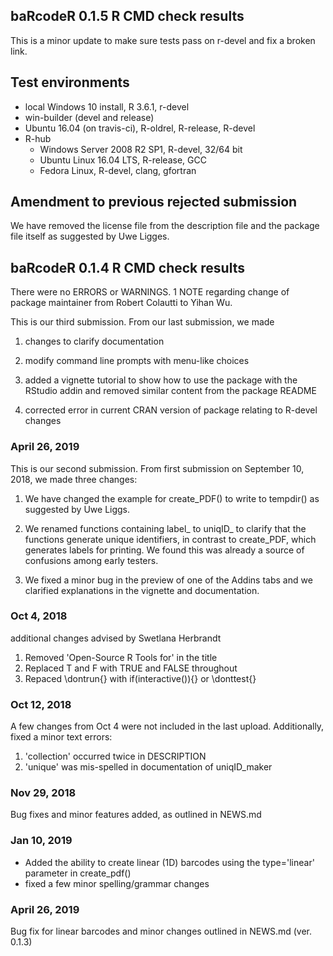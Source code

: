 ## baRcodeR 0.1.5 R CMD check results

This is a minor update to make sure tests pass on r-devel and fix a broken link. 


## Test environments

* local Windows 10 install, R 3.6.1, r-devel
* win-builder (devel and release)
* Ubuntu 16.04 (on travis-ci), R-oldrel, R-release, R-devel
* R-hub 
  * Windows Server 2008 R2 SP1, R-devel, 32/64 bit
  * Ubuntu Linux 16.04 LTS, R-release, GCC
  * Fedora Linux, R-devel, clang, gfortran


## Amendment to previous rejected submission

We have removed the license file from the description file and the package file itself as suggested by Uwe Ligges.


  
## baRcodeR 0.1.4 R CMD check results

There were no ERRORS or WARNINGS. 1 NOTE regarding change of package maintainer from Robert Colautti to Yihan Wu. 

This is our third submission. From our last submission, we made

1. changes to clarify documentation 

2. modify command line prompts with menu-like choices

3. added a vignette tutorial to show how to use the package with the RStudio addin and removed similar content from the package README

4. corrected error in current CRAN version of package relating to R-devel changes

### April 26, 2019

This is our second submission. From first submission on September 10, 2018, we made three changes:

1. We have changed the example for create_PDF() to write to tempdir() as suggested by Uwe Liggs.

2. We renamed functions containing label_ to uniqID_ to clarify that the functions generate unique identifiers, in contrast to create_PDF, which generates labels for printing. We found this was already a source of confusions among early testers.

3. We fixed a minor bug in the preview of one of the Addins tabs and we clarified explanations in the vignette and documentation.

### Oct 4, 2018 

additional changes advised by Swetlana Herbrandt

1. Removed 'Open-Source R Tools for' in the title
2. Replaced T and F with TRUE and FALSE throughout
3. Repaced \dontrun{} with if(interactive()){} or \donttest{}

### Oct 12, 2018

A few changes from Oct 4 were not included in the last upload.
Additionally, fixed a minor text errors:
1. 'collection' occurred twice in DESCRIPTION
2. 'unique' was mis-spelled in documentation of uniqID_maker

### Nov 29, 2018

Bug fixes and minor features added, as outlined in NEWS.md

### Jan 10, 2019

- Added the ability to create linear (1D) barcodes using the type='linear' parameter in create_pdf()
- fixed a few minor spelling/grammar changes

### April 26, 2019

Bug fix for linear barcodes and minor changes outlined in NEWS.md (ver. 0.1.3)

